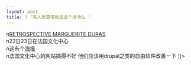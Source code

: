 ```yaml
---
layout: post
title: ! '有人愿意带我去这个活动么 '
---
```


<p>n<a href="http://www.ccfpekin.org/auditorium/index.ip?locale=fr&amp;rub=programme&amp;srub=prog_actu&amp;prog=prog_actu" title="" rel='external'>RETROSPECTIVE MARGUERITE DURAS</a><br />n22日23日在法国文化中心<br />n这有个<a href="http://www.ccfpekin.org/actualites/index.ip?locale=fr" title="" rel='external'>海报</a><br />n法国文化中心的网站搞得不好 他们应该用drupal之类的自由软件改善一下 ]]&gt;
</p>
